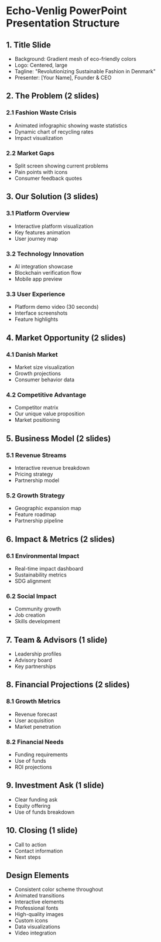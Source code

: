 # Echo-Venlig PowerPoint Presentation Structure

## 1. Title Slide
- Background: Gradient mesh of eco-friendly colors
- Logo: Centered, large
- Tagline: "Revolutionizing Sustainable Fashion in Denmark"
- Presenter: [Your Name], Founder & CEO

## 2. The Problem (2 slides)
### 2.1 Fashion Waste Crisis
- Animated infographic showing waste statistics
- Dynamic chart of recycling rates
- Impact visualization

### 2.2 Market Gaps
- Split screen showing current problems
- Pain points with icons
- Consumer feedback quotes

## 3. Our Solution (3 slides)
### 3.1 Platform Overview
- Interactive platform visualization
- Key features animation
- User journey map

### 3.2 Technology Innovation
- AI integration showcase
- Blockchain verification flow
- Mobile app preview

### 3.3 User Experience
- Platform demo video (30 seconds)
- Interface screenshots
- Feature highlights

## 4. Market Opportunity (2 slides)
### 4.1 Danish Market
- Market size visualization
- Growth projections
- Consumer behavior data

### 4.2 Competitive Advantage
- Competitor matrix
- Our unique value proposition
- Market positioning

## 5. Business Model (2 slides)
### 5.1 Revenue Streams
- Interactive revenue breakdown
- Pricing strategy
- Partnership model

### 5.2 Growth Strategy
- Geographic expansion map
- Feature roadmap
- Partnership pipeline

## 6. Impact & Metrics (2 slides)
### 6.1 Environmental Impact
- Real-time impact dashboard
- Sustainability metrics
- SDG alignment

### 6.2 Social Impact
- Community growth
- Job creation
- Skills development

## 7. Team & Advisors (1 slide)
- Leadership profiles
- Advisory board
- Key partnerships

## 8. Financial Projections (2 slides)
### 8.1 Growth Metrics
- Revenue forecast
- User acquisition
- Market penetration

### 8.2 Financial Needs
- Funding requirements
- Use of funds
- ROI projections

## 9. Investment Ask (1 slide)
- Clear funding ask
- Equity offering
- Use of funds breakdown

## 10. Closing (1 slide)
- Call to action
- Contact information
- Next steps

## Design Elements
- Consistent color scheme throughout
- Animated transitions
- Interactive elements
- Professional fonts
- High-quality images
- Custom icons
- Data visualizations
- Video integration
